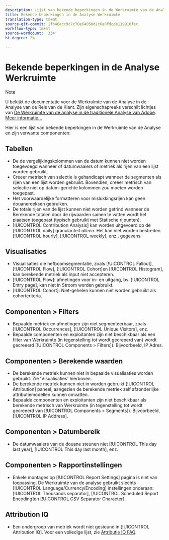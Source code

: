 ```yaml
---
description: Lijst van bekende beperkingen in de Werkruimte van de Analyse van Adobe en zijn verwante componenten
title: Bekende beperkingen in de Analyse Werkruimte
translation-type: tm+mt
source-git-commit: 1fb46acc9c7c70e64058d2c6a8fdcde119910fec
workflow-type: tm+mt
source-wordcount: '334'
ht-degree: 2%

---
```



# Bekende beperkingen in de Analyse Werkruimte

>[!NOTE]
>
>U bekijkt de documentatie voor de Werkruimte van de Analyse in de Analyse van de Reis van de Klant. Zijn eigenschapreeks verschilt lichtjes van [De Werkruimte van de analyse in de traditionele Analyse van Adobe](https://docs.adobe.com/content/help/en/analytics/analyze/analysis-workspace/home.html). [Meer informatie...](/help/getting-started/cja-aa.md)

Hier is een lijst van bekende beperkingen in de Werkruimte van de Analyse en zijn verwante componenten:

## Tabellen

* De de vergelijkingskolommen van de datum kunnen niet worden toegevoegd wanneer of datumwaaiers of metriek als rijen van een lijst worden gebruikt.
* Creeer metrisch van selectie is gehandicapt wanneer de segmenten als rijen van een lijst worden gebruikt. Bovendien, creeer metrisch van selectie niet op datum-gerichte kolommen zou moeten worden toegepast.
* Het voorwaardelijke formatteren voor mislukkingsrijen kan geen douanereeksen gebruiken.
* De totale rijen van de lijst kunnen niet worden getrind wanneer de Berekende totalen door de rijwaarden samen te vatten wordt het plaatsen toegepast (typisch gebruikt met Statische rijpunten).
* [!UICONTROL Contribution Analysis] kan worden uitgevoerd op de [!UICONTROL daily] granulariteit _alleen_. Het kan niet worden bestreden [!UICONTROL hourly], [!UICONTROL weekly], enz., gegevens.

## Visualisaties

* Visualisaties die hefboomsegmentatie, zoals [!UICONTROL Fallout], [!UICONTROL Flow], [!UICONTROL Cohort]en [!UICONTROL Histogram], kan berekende metriek als input niet accepteren.
* [!UICONTROL Flow]: afmetingen voor in- en uitgang, bv. [!UICONTROL Entry page], kan niet in Stroom worden gebruikt.
* [!UICONTROL Cohort]: Niet-gehelen kunnen niet worden gebruikt als cohortcriteria.

<!--## Panels

* Segment Comparison: The [!UICONTROL Everyone Else] segment does not get created if a segment template is used in the initial drop zone.<-->

## Componenten > Filters

* Bepaalde metriek en afmetingen zijn niet segmenteerbaar, zoals [!UICONTROL Occurrences], [!UICONTROL Unique Visitors], enz.
* Bepaalde componenten en exploitanten zijn niet beschikbaar als een filter van Werkruimte (in tegenstelling tot wordt gecreeerd van) wordt gecreeerd [!UICONTROL Components > Filters]). Bijvoorbeeld, IP Adres.

## Componenten > Berekende waarden

* De berekende metriek kunnen niet in bepaalde visualisaties worden gebruikt. Zie &#39;Visualisaties&#39; hierboven.
* De berekende metriek kunnen niet in worden gebruikt [!UICONTROL Attribution] paneel, aangezien de berekende metriek zelf afzonderlijke attributiemodellen kunnen omvatten.
* Bepaalde componenten en exploitanten zijn niet beschikbaar als berekende metrisch van Werkruimte (in tegenstelling tot wordt gecreeerd van [!UICONTROL Components > Segments]). Bijvoorbeeld, [!UICONTROL IP Address].

## Componenten > Datumbereik

* De datumwaaiers van de douane steunen niet [!UICONTROL This day last year], [!UICONTROL This day last month], enz.

## Componenten > Rapportinstellingen

* Enkele montages op [!UICONTROL Report Settings] pagina is niet van toepassing. De Werkruimte van de analyse gebruikt slechts [!UICONTROL Language/Currency/Encoding] instellingen onderaan: [!UICONTROL Thousands separator], [!UICONTROL Scheduled Report Encoding]en [!UICONTROL CSV Separator Character].

## Attribution IQ

* Een ondergroep van metriek wordt niet gesteund in [!UICONTROL Attribution IQ]. Voor een volledige lijst, zie [Attributie IQ FAQ](../attribution/faq.md).
